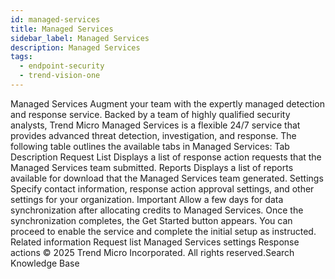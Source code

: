 ```yaml
---
id: managed-services
title: Managed Services
sidebar_label: Managed Services
description: Managed Services
tags:
  - endpoint-security
  - trend-vision-one
---
```


 Managed Services Augment your team with the expertly managed detection and response service. Backed by a team of highly qualified security analysts, Trend Micro Managed Services is a flexible 24/7 service that provides advanced threat detection, investigation, and response. The following table outlines the available tabs in Managed Services: Tab Description Request List Displays a list of response action requests that the Managed Services team submitted. Reports Displays a list of reports available for download that the Managed Services team generated. Settings Specify contact information, response action approval settings, and other settings for your organization. Important Allow a few days for data synchronization after allocating credits to Managed Services. Once the synchronization completes, the Get Started button appears. You can proceed to enable the service and complete the initial setup as instructed. Related information Request list Managed Services settings Response actions © 2025 Trend Micro Incorporated. All rights reserved.Search Knowledge Base